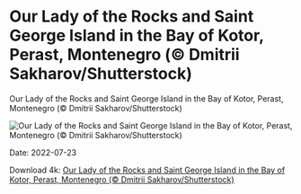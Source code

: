 # Our Lady of the Rocks and Saint George Island in the Bay of Kotor, Perast, Montenegro (© Dmitrii Sakharov/Shutterstock)

Our Lady of the Rocks and Saint George Island in the Bay of Kotor, Perast, Montenegro (© Dmitrii Sakharov/Shutterstock)

![Our Lady of the Rocks and Saint George Island in the Bay of Kotor, Perast, Montenegro (© Dmitrii Sakharov/Shutterstock)](https://bing.com/th?id=OHR.SGIMontenegro_EN-US4280095085_UHD.jpg&w=1024&h=576)

Date: 2022-07-23

Download 4k: [Our Lady of the Rocks and Saint George Island in the Bay of Kotor, Perast, Montenegro (© Dmitrii Sakharov/Shutterstock)](https://bing.com/th?id=OHR.SGIMontenegro_EN-US4280095085_UHD.jpg)

